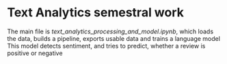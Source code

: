# Text Analytics semestral work
The main file is *text_analytics_processing_and_model.ipynb*, which loads the data, builds a pipeline, exports usable data and trains a language model
This model detects sentiment, and tries to predict, whether a review is positive or negative
